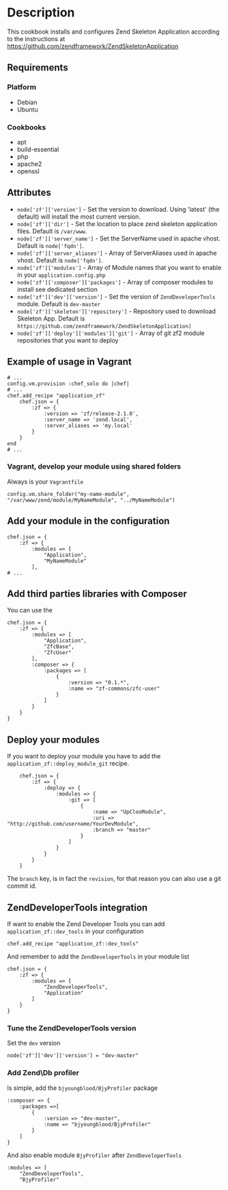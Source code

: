 # Description

This cookbook installs and configures Zend Skeleton Application according to
the instructions at https://github.com/zendframework/ZendSkeletonApplication

## Requirements

### Platform

 * Debian
 * Ubuntu

### Cookbooks

 * apt
 * build-essential
 * php
 * apache2
 * openssl

## Attributes

* `node['zf']['version']` - Set the version to download. Using 'latest' (the default) will install the most current version.
* `node['zf']['dir']` - Set the location to place zend skeleton application files. Default is `/var/www`.
* `node['zf']['server_name']` - Set the ServerName used in apache vhost. Default is `node['fqdn']`.
* `node['zf']['server_aliases']` - Array of ServerAliases used in apache vhost. Default is `node['fqdn']`.
* `node['zf']['modules']` - Array of Module names that you want to enable in your `application.config.php`
* `node['zf']['composer']['packages']` - Array of composer modules to install see dedicated section
* `node['zf']['dev']['version']` - Set the version of `ZendDeveloperTools` module. Default is `dev-master`
* `node['zf']['skeleton']['repository']` - Repository used to download Skeleton App. Default is `https://github.com/zendframework/ZendSkeletonApplication)`
* `node['zf']['deploy']['modules']['git']` - Array of git zf2 module repositories that you want to deploy

## Example of usage in Vagrant

    # ...
    config.vm.provision :chef_solo do |chef|
    # ...
    chef.add_recipe "application_zf"
        chef.json = {
            :zf => {
                :version => 'zf/release-2.1.0',
                :server_name => 'zend.local',
                :server_aliases => 'my.local'
            }
        }
    end
    # ...

### Vagrant, develop your module using shared folders

Always is your `Vagrantfile`

    config.vm.share_folder("my-name-module", "/var/www/zend/module/MyNameModule", "../MyNameModule")

## Add your module in the configuration

    chef.json = {
        :zf => {
            :modules => [
                "Application",
                "MyNameModule"
            ],
    # ...

## Add third parties libraries with Composer

You can use the

    chef.json = {
        :zf => {
            :modules => [
                "Application",
                "ZfcBase",
                "ZfcUser"
            ],
            :composer => {
                :packages => [
                    {
                        :version => "0.1.*",
                        :name => "zf-commons/zfc-user"
                    }
                ]
            }
        }
    }

## Deploy your modules

If you want to deploy your module you have to add the `application_zf::deploy_module_git` recipe.

```
    chef.json = {
        :zf => {
            :deploy => {
                :modules => {
                    :git => [
                        {
                            :name => "UpClooModule",
                            :uri => "http://github.com/username/YourDevModule",
                            :branch => "master"
                        }
                    ]
                }
            }
        }
    }
```

The `branch` key, is in fact the `revision`, for that reason you can also use a
git commit id.

## ZendDeveloperTools integration

If want to enable the Zend Developer Tools you can add `application_zf::dev_tools` in your
configuration

    chef.add_recipe "application_zf::dev_tools"

And remember to add the `ZendDeveloperTools` in your module list

    chef.json = {
        :zf => {
            :modules => [
                "ZendDeveloperTools",
                "Application"
            ]
        }
    }

### Tune the ZendDeveloperTools version

Set the `dev` version

    node['zf']['dev']['version'] = "dev-master"

### Add Zend\Db profiler

Is simple, add the `bjyoungblood/BjyProfiler` package

    :composer => {
        :packages =>[
            {
                :version => "dev-master",
                :name => "bjyoungblood/BjyProfiler"
            }
        ]
    }

And also enable module `BjyProfiler` after `ZendDeveloperTools`

    :modules => [
        "ZendDeveloperTools",
        "BjyProfiler"

